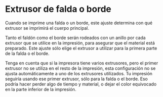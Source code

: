 Extrusor de falda o borde
====
Cuando se imprime una falda o un borde, este ajuste determina con qué extrusor se imprimirá el cuerpo principal.

Tanto el faldón como el borde serán rodeados con un anillo por cada extrusor que se utilice en la impresión, para asegurar que el material está preparado. Este ajuste sólo elige el extrusor a utilizar para la primera parte de la falda o el borde.

Tenga en cuenta que si la impresora tiene varios extrusores, pero el primer extrusor no se utiliza en el resto de la impresión, esta configuración no se ajusta automáticamente a uno de los extrusores utilizados. Tu impresión seguiría usando ese primer extrusor, sólo para la falda o el borde. Eso podría hacer perder algo de tiempo y material, o dejar el color equivocado en la parte inferior de la impresión.